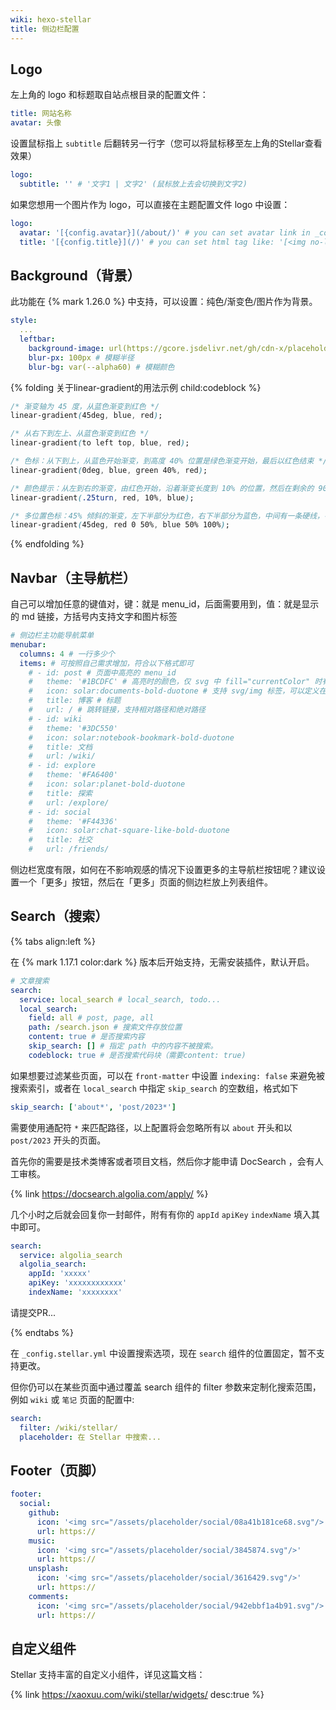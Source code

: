 ```yaml
---
wiki: hexo-stellar
title: 侧边栏配置
---
```


## Logo

左上角的 logo 和标题取自站点根目录的配置文件：

```yaml blog/_config.yml
title: 网站名称
avatar: 头像
```

设置鼠标指上 `subtitle` 后翻转另一行字（您可以将鼠标移至左上角的Stellar查看效果）

```yaml blog/_config.stellar.yml
logo:
  subtitle: '' # '文字1 | 文字2' (鼠标放上去会切换到文字2)
```

如果您想用一个图片作为 logo，可以直接在主题配置文件 logo 中设置：

```yaml blog/_config.stellar.yml
logo:
  avatar: '[{config.avatar}](/about/)' # you can set avatar link in _config.yml or '[https://xxx.png](/about/)'
  title: '[{config.title}](/)' # you can set html tag like: '[<img no-lazy height="32px" src="xxx"/>](/)'
```

## Background（背景）

此功能在 {% mark 1.26.0 %} 中支持，可以设置：纯色/渐变色/图片作为背景。

```yaml blog/_config.stellar.yml
style:
  ...
  leftbar:
    background-image: url(https://gcore.jsdelivr.net/gh/cdn-x/placeholder@1.0.13/image/sidebar-bg1@small.jpg)
    blur-px: 100px # 模糊半径
    blur-bg: var(--alpha60) # 模糊颜色
```

{% folding 关于linear-gradient的用法示例 child:codeblock %}
```css
/* 渐变轴为 45 度，从蓝色渐变到红色 */
linear-gradient(45deg, blue, red);

/* 从右下到左上、从蓝色渐变到红色 */
linear-gradient(to left top, blue, red);

/* 色标：从下到上，从蓝色开始渐变，到高度 40% 位置是绿色渐变开始，最后以红色结束 */
linear-gradient(0deg, blue, green 40%, red);

/* 颜色提示：从左到右的渐变，由红色开始，沿着渐变长度到 10% 的位置，然后在剩余的 90% 长度中变成蓝色 */
linear-gradient(.25turn, red, 10%, blue);

/* 多位置色标：45% 倾斜的渐变，左下半部分为红色，右下半部分为蓝色，中间有一条硬线，在这里渐变由红色转变为蓝色 */
linear-gradient(45deg, red 0 50%, blue 50% 100%);
```
{% endfolding %}

## Navbar（主导航栏）

自己可以增加任意的键值对，键：就是 menu_id，后面需要用到，值：就是显示的 md 链接，方括号内支持文字和图片标签

```yaml blog/_config.stellar.yml
# 侧边栏主功能导航菜单
menubar:
  columns: 4 # 一行多少个
  items: # 可按照自己需求增加，符合以下格式即可
    # - id: post # 页面中高亮的 menu_id
    #   theme: '#1BCDFC' # 高亮时的颜色，仅 svg 中 fill="currentColor" 时有效
    #   icon: solar:documents-bold-duotone # 支持 svg/img 标签，可以定义在 icons.yml 文件中，也支持外部图片的 URL
    #   title: 博客 # 标题
    #   url: / # 跳转链接，支持相对路径和绝对路径
    # - id: wiki
    #   theme: '#3DC550'
    #   icon: solar:notebook-bookmark-bold-duotone
    #   title: 文档
    #   url: /wiki/
    # - id: explore
    #   theme: '#FA6400'
    #   icon: solar:planet-bold-duotone
    #   title: 探索
    #   url: /explore/
    # - id: social
    #   theme: '#F44336'
    #   icon: solar:chat-square-like-bold-duotone
    #   title: 社交
    #   url: /friends/
```

侧边栏宽度有限，如何在不影响观感的情况下设置更多的主导航栏按钮呢？建议设置一个「更多」按钮，然后在「更多」页面的侧边栏放上列表组件。

## Search（搜索）

{% tabs align:left %}

<!-- tab local_search -->

在 {% mark 1.17.1 color:dark %} 版本后开始支持，无需安装插件，默认开启。

```yaml blog/_config.stellar.yml
# 文章搜索
search:
  service: local_search # local_search, todo...
  local_search:
    field: all # post, page, all
    path: /search.json # 搜索文件存放位置
    content: true # 是否搜索内容
    skip_search: [] # 指定 path 中的内容不被搜索。
    codeblock: true # 是否搜索代码块（需要content: true)
```

如果想要过滤某些页面，可以在 `front-matter` 中设置 `indexing: false` 来避免被搜索索引，或者在 `local_search` 中指定 `skip_search` 的空数组，格式如下

```yaml blog/_config.stellar.yml
skip_search: ['about*', 'post/2023*']
```

需要使用通配符 `*` 来匹配路径，以上配置将会忽略所有以 `about` 开头和以 `post/2023` 开头的页面。

<!-- tab algolia_search -->

首先你的需要是技术类博客或者项目文档，然后你才能申请 DocSearch ，会有人工审核。

{% link https://docsearch.algolia.com/apply/ %}

几个小时之后就会回复你一封邮件，附有有你的 `appId` `apiKey` `indexName` 填入其中即可。

```yaml blog/_config.stellar.yml
search:
  service: algolia_search
  algolia_search:
    appId: 'xxxxx'
    apiKey: 'xxxxxxxxxxxx'
    indexName: 'xxxxxxxx'
```

<!-- tab others -->

请提交PR...

{% endtabs %}

在 `_config.stellar.yml` 中设置搜索选项，现在 `search` 组件的位置固定，暂不支持更改。

但你仍可以在某些页面中通过覆盖 search 组件的 filter 参数来定制化搜索范围，例如 `wiki` 或 `笔记` 页面的配置中:

```yaml blog/source/_data/wiki/xxx.yml
search:
  filter: /wiki/stellar/
  placeholder: 在 Stellar 中搜索...
```

## Footer（页脚）

```yaml blog/_config.stellar.yml
footer:
  social:
    github:
      icon: '<img src="/assets/placeholder/social/08a41b181ce68.svg"/>'
      url: https://
    music:
      icon: '<img src="/assets/placeholder/social/3845874.svg"/>'
      url: https://
    unsplash:
      icon: '<img src="/assets/placeholder/social/3616429.svg"/>'
      url: https://
    comments:
      icon: '<img src="/assets/placeholder/social/942ebbf1a4b91.svg"/>'
      url: https://
```

## 自定义组件

Stellar 支持丰富的自定义小组件，详见这篇文档：

{% link https://xaoxuu.com/wiki/stellar/widgets/ desc:true %}